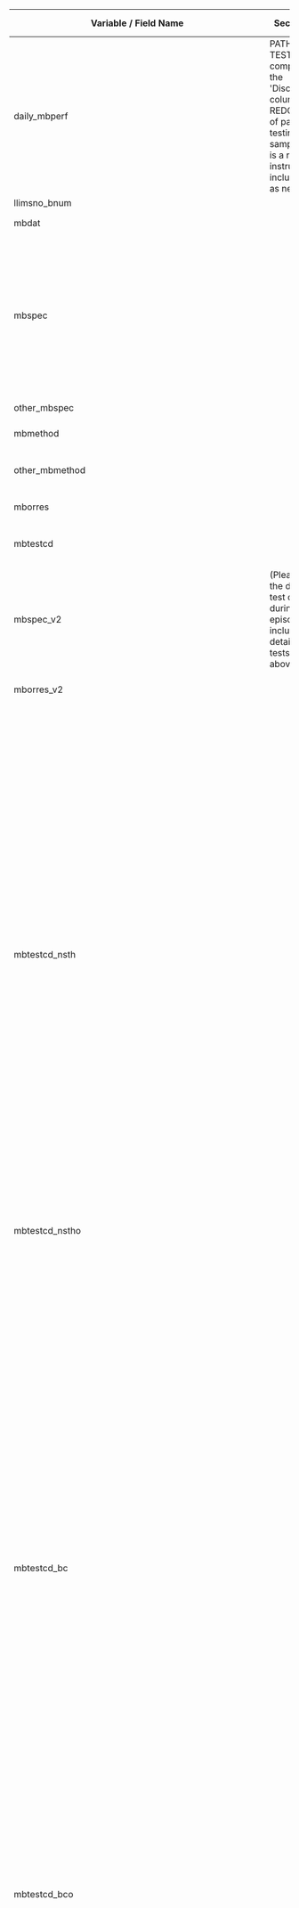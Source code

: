| Variable / Field Name                                         | Section Header                                                                                                                                                                           | Field Type       | Field Label                                                                                                        | Choices or Calculations                                                                                                                                                                                                                                                                                                                                                                                                                                                                                                                                                                                                                                                                                                                                                                                                                                                                                                                                                                                                              |
| ------------------------------------------------------------- | ---------------------------------------------------------------------------------------------------------------------------------------------------------------------------------------- | ---------------- | ------------------------------------------------------------------------------------------------------------------ | ------------------------------------------------------------------------------------------------------------------------------------------------------------------------------------------------------------------------------------------------------------------------------------------------------------------------------------------------------------------------------------------------------------------------------------------------------------------------------------------------------------------------------------------------------------------------------------------------------------------------------------------------------------------------------------------------------------------------------------------------------------------------------------------------------------------------------------------------------------------------------------------------------------------------------------------------------------------------------------------------------------------------------------ |
| daily\_mbperf                                                 | PATHOGEN TESTING: Only complete under the 'Discharge/Death' column in REDCap. Details of pathogen testing and sample type (this is a repeating instrument, include as many as necessary) | yesno            | Pathogen testing done                                                                                              | 1, Yes ; 0, No                                                                                                                                                                                                                                                                                                                                                                                                                                                                                                                                                                                                                                                                                                                                                                                                                                                                                                                                                                                                                       |
| llimsno\_bnum                                                 |                                                                                                                                                                                          | text             | LIMS number                                                                                                        |                                                                                                                                                                                                                                                                                                                                                                                                                                                                                                                                                                                                                                                                                                                                                                                                                                                                                                                                                                                                                                      |
| mbdat                                                         |                                                                                                                                                                                          | text (date\_dmy) | Collection Date                                                                                                    |                                                                                                                                                                                                                                                                                                                                                                                                                                                                                                                                                                                                                                                                                                                                                                                                                                                                                                                                                                                                                                      |
| mbspec                                                        |                                                                                                                                                                                          | dropdown         | Bio specimen type                                                                                                  | 1, Nasal / NP swab ; 2, Throat swab ; 3, Combined nasal / NP + throat swab ; 4, Sputum ; 5, Bronchoalveolar Lavage (BAL) ; 6, ETA ; 7, CSF ; 8, SAM ; 9, Urine ; 10, Faeces / rectal swab ; 11, Blood serum ; 12, Blood EDTA ; 13, Blood RNA ; 15, Blood ; 14, Other                                                                                                                                                                                                                                                                                                                                                                                                                                                                                                                                                                                                                                                                                                                                                                 |
| other\_mbspec                                                 |                                                                                                                                                                                          | text             | If OTHER; Specify                                                                                                  |                                                                                                                                                                                                                                                                                                                                                                                                                                                                                                                                                                                                                                                                                                                                                                                                                                                                                                                                                                                                                                      |
| mbmethod                                                      |                                                                                                                                                                                          | dropdown         | Laboratory Test Method                                                                                             | 1, PCR ; 2, Culture ; 3, Other                                                                                                                                                                                                                                                                                                                                                                                                                                                                                                                                                                                                                                                                                                                                                                                                                                                                                                                                                                                                       |
| other\_mbmethod                                               |                                                                                                                                                                                          | text             | If Other Laboratory test method; Specify                                                                           |                                                                                                                                                                                                                                                                                                                                                                                                                                                                                                                                                                                                                                                                                                                                                                                                                                                                                                                                                                                                                                      |
| mborres                                                       |                                                                                                                                                                                          | radio            | Result                                                                                                             | 1, Positive ; 2, Negative ; 3, N/A                                                                                                                                                                                                                                                                                                                                                                                                                                                                                                                                                                                                                                                                                                                                                                                                                                                                                                                                                                                                   |
| mbtestcd                                                      |                                                                                                                                                                                          | text             | Pathogen Detected (full name without abbreviations)                                                                |                                                                                                                                                                                                                                                                                                                                                                                                                                                                                                                                                                                                                                                                                                                                                                                                                                                                                                                                                                                                                                      |
| mbspec\_v2                                                    | (Please record the details of all test carried out during this illness episode below - including the details of the tests indicated above)                                               | dropdown         | Type of test (for V9.9 CRF onwards there is no need to record Urine, CSF or Faeces (stool))                        | 7, Nasal / and or throat swab ; 1, Blood culture ; 2, Sputum ; 3, Deep respiratory sample (BAL/ETA) ; 4, Urine ; 5, Cerebrospinal fluid (CSF) ; 6, Faeces (stool)                                                                                                                                                                                                                                                                                                                                                                                                                                                                                                                                                                                                                                                                                                                                                                                                                                                                    |
| mborres\_v2                                                   |                                                                                                                                                                                          | dropdown         | Test result, select one:                                                                                           | 1, Obtained: positive ; 2, Obtained, negative ; 3, Not obtained                                                                                                                                                                                                                                                                                                                                                                                                                                                                                                                                                                                                                                                                                                                                                                                                                                                                                                                                                                      |
| mbtestcd\_nsth                                                |                                                                                                                                                                                          | dropdown         | Organism - Nasal and / or throat swab                                                                              | 1, SARS-CoV-2 (COVID-19) ; 2, Influenza - A/H3N2 ; 3, Influenza - A/H1N1pdm09 ; 4, Influenza - A/H7N9 ; 5, Influenza - type B ; 6, Influenza - type C ; 7, Influenza - untyped ; 8, Respiratory Syncytial virus (RSV) ; 9, Adenovirus ; 10, Bocavirus ; 11, Bordetella ; parapertussis ; 12, Bordetella pertussis ; 13, Chlamydophila pneumoniae ; 14, Coronavirus 229E ; 15, Coronavirus HKU1 ; 16, Coronavirus OC43 ; 17, Coronavirus NL63 ; 18, CoronaVirus (Mers-CoV) ; 19, Human Metapneumovirus ; 20, Human Rhinovirus/Enterovirus ; 21, Metapneumovirus ; 22, Middle East Respiratory Syndrome ; 23, Mycoplasma pneumoniae (L. pneumophila or L. longbeachae) ; 24, Parainfluenza 1 Parainfluenza 2 ; 25, Parainfluenza 3 ; 26, Parainfluenza 4 ; 27, Severe Acute Respiratory Syndrome ; 40, Other - specify                                                                                                                                                                                                                 |
| mbtestcd\_nstho                                               |                                                                                                                                                                                          | text             | Other Nasal and / or throat swab organism - specify                                                                |                                                                                                                                                                                                                                                                                                                                                                                                                                                                                                                                                                                                                                                                                                                                                                                                                                                                                                                                                                                                                                      |
| mbtestcd\_bc                                                  |                                                                                                                                                                                          | dropdown         | Organism - Blood culture                                                                                           | 1, Staphylococcus aureus ; 2, Staphylococcus species (NOT "aureus" or "lugdunensis") ; 3, Escherichia coli ; 4, Klebsiella pneumoniae ; 5, Klebsiella aerogenes ; 6, Klebsiella oxytoca ; 7, Enterococcus faecium ; 8, Enterococcus faecalis ; 9, Candida species (NOT "yeasts") ; 10, Pseudomonas aeruginosa ; 11, Streptococcus pneumoniae ; 12, Enterobacter cloacae ; 13, Proteus mirabilis ; 14, Streptococcus pyogenes (Group A Streptococcus) ; 15, Streptococcus agalactiae (Group B Streptococcus) ; 16, Streptococcus anginosus or constellatus or intermedius ; 17, Streptococcus bovis or gallolyticus ; 18, Streptococcus dysgalactiae ; 19, Streptococcus viridans or gordonii or mitis or oralis or parasanguinis or salivarius or sanguinis ; 20, Citrobacter koseri ; 21, Serratia marcescens ; 22, Acinetobacter baumannii ; 23, Morganella morganii ; 24, Stenotrophomonas maltophilia ; 25, Staphylococcus lugdunensis ; 40, Other (do not record microscopy/gram stain only results)                            |
| mbtestcd\_bco                                                 |                                                                                                                                                                                          | text             | Other Blood Culture organism                                                                                       |                                                                                                                                                                                                                                                                                                                                                                                                                                                                                                                                                                                                                                                                                                                                                                                                                                                                                                                                                                                                                                      |
| mbtestcd\_sp                                                  |                                                                                                                                                                                          | dropdown         | Organism - Sputum                                                                                                  | 1, Staphylococcus aureus ; 2, Escherichia coli ; 3, Pseudomonas aeruginosa ; 4, Klebsiella pneumoniae ; 5, Klebsiella aerogenes ; 6, Klebsiella oxytoca ; 7, Haemophilus influenzae ; 8, Moraxella catarrhalis ; 9, Serratia marcescens ; 10, Enterobacter cloacae ; 11, Citrobacter koseri ; 12, Stenotrophomonas maltophilia ; 13, Streptococcus pneumoniae ; 14, Proteus mirabilis ; 15, Acinetobacter baumannii ; 16, Morganella morganii ; 17, Aspergillus fumigatus ; 18, Aspergillus sp (NOT "fumigatus") ; 19, Enterococcus faecium ; 20, Enterococcus faecalis ; 21, Candida species (NOT "yeasts") ; 22, Streptococcus pyogenes (Group A<br>Streptococcus) ; 23, Streptococcus agalactiae (Group B Streptococcus) ; 24, Streptococcus anginosus or constellatus or intermedius ; 25, Staphylococcus lugdunensis ; 26, Staphylococcus species (NOT "aureus" or "lugdunensis") ; 27, Mycobacterium tuberculosis ; 28, Other Mycobacteria (NOT "tuberculosis") ; 40, Other (do not record microscopy/gram stain only results) |
| mbtestcd\_spo                                                 |                                                                                                                                                                                          | text             | Other Sputum organism                                                                                              |                                                                                                                                                                                                                                                                                                                                                                                                                                                                                                                                                                                                                                                                                                                                                                                                                                                                                                                                                                                                                                      |
| mbtestcd\_drs                                                 |                                                                                                                                                                                          | dropdown         | Organism - Deep respiratory sample                                                                                 | 1, Staphylococcus aureus ; 2, Escherichia coli ; 3, Pseudomonas aeruginosa ; 4, Klebsiella pneumoniae ; 5, Klebsiella aerogenes ; 6, Klebsiella oxytoca ; 7, Haemophilus influenzae ; 8, Moraxella catarrhalis ; 9, Serratia marcescens ; 10, Enterobacter cloacae ; 11, Citrobacter koseri ; 12, Stenotrophomonas maltophilia ; 13, Streptococcus pneumoniae ; 14, Proteus mirabilis ; 15, Acinetobacter baumannii ; 16, Morganella morganii ; 17, Aspergillus fumigatus ; 18, Aspergillus sp (NOT "fumigatus") ; 19, Enterococcus faecium ; 20, Enterococcus faecalis ; 21, Candida species (NOT "yeasts") ; 22, Streptococcus pyogenes (Group A<br>Streptococcus) ; 23, Streptococcus agalactiae (Group B Streptococcus) ; 24, Streptococcus anginosus or constellatus or intermedius ; 25, Staphylococcus lugdunensis ; 26, Staphylococcus species (NOT "aureus" or "lugdunensis") ; 27, Mycobacterium tuberculosis ; 28, Other Mycobacteria (NOT "tuberculosis") ; 40, Other (do not record microscopy/gram stain only results) |
| mbtestcd\_drso                                                |                                                                                                                                                                                          | text             | Other Deep respiratory sample organism                                                                             |                                                                                                                                                                                                                                                                                                                                                                                                                                                                                                                                                                                                                                                                                                                                                                                                                                                                                                                                                                                                                                      |
| mbtestcd\_ur                                                  |                                                                                                                                                                                          | dropdown         | Organism - Urine                                                                                                   | 1, Escherichia coli ; 2, Escherichia coli ; 3, Klebsiella pneumoniae ; 4, Klebsiella aerogenes ; 5, Klebsiella oxytoca ; 6, Pseudomonas aeruginosa ; 7, Serratia marcescens ; 8, Enterobacter cloacae ; 9, Enterococcus faecium ; 10, Enterococcus faecalis ; 11, Staphylococcus aureus ; 12, Staphylococcus saprophyticus ; 13, Staphylococcus species (NOT "aureus" or "saprophyticus") ; 14, Candida species (NOT "yeasts") ; 40, Other (do not record microscopy/gram stain only results)                                                                                                                                                                                                                                                                                                                                                                                                                                                                                                                                        |
| mbtestcd\_uro                                                 |                                                                                                                                                                                          | text             | Other Urine organism                                                                                               |                                                                                                                                                                                                                                                                                                                                                                                                                                                                                                                                                                                                                                                                                                                                                                                                                                                                                                                                                                                                                                      |
| mbtestcd\_csf                                                 |                                                                                                                                                                                          | dropdown         | Organism - Cerebrospinal                                                                                           | 1, Neisseria meningitidis ; 2, Streptococcus pneumoniae ; 3, Listeria monocytogenes ; 4 Haemophilus influenzae ; 5 Herpes simplex virus ; 6, Enterovirus ; 7, Varicella zoster virus ; 40, Other                                                                                                                                                                                                                                                                                                                                                                                                                                                                                                                                                                                                                                                                                                                                                                                                                                     |
| mbtestcd\_csfo                                                |                                                                                                                                                                                          | text             | Other Cerebrospinal                                                                                                |                                                                                                                                                                                                                                                                                                                                                                                                                                                                                                                                                                                                                                                                                                                                                                                                                                                                                                                                                                                                                                      |
| mbtestcd\_fst                                                 |                                                                                                                                                                                          | dropdown         | Organism - Faeces (stool)                                                                                          | 1, Clostridium difficile (ONLY if "toxin positive") ; 2, Strongyloides stercoralis ; 3, Salmonella species ; 4, Shigella species ; 5, Campylobacter species ; 40, Other                                                                                                                                                                                                                                                                                                                                                                                                                                                                                                                                                                                                                                                                                                                                                                                                                                                              |
| mbtestcd\_fsto                                                |                                                                                                                                                                                          | text             | Other Faeces (stool) organism                                                                                      |                                                                                                                                                                                                                                                                                                                                                                                                                                                                                                                                                                                                                                                                                                                                                                                                                                                                                                                                                                                                                                      |
| mbdat\_v2                                                     |                                                                                                                                                                                          | text (date\_dmy) | Date sample obtained                                                                                               |                                                                                                                                                                                                                                                                                                                                                                                                                                                                                                                                                                                                                                                                                                                                                                                                                                                                                                                                                                                                                                      |
| mbspec\_v3                                                    |                                                                                                                                                                                          | dropdown         | Other sample type with Positive results: Sample type This does not need to be recorded for V9.9 of the CRF onwards | 1, Abdominopelvic ; 2, Vascular access tip ; 3, Catheter urine ; 4, Abscess aspirate ; 10, Other                                                                                                                                                                                                                                                                                                                                                                                                                                                                                                                                                                                                                                                                                                                                                                                                                                                                                                                                     |
| mbtestcd\_v3                                                  |                                                                                                                                                                                          | text             | Other sample type with Positive results: Organism                                                                  |                                                                                                                                                                                                                                                                                                                                                                                                                                                                                                                                                                                                                                                                                                                                                                                                                                                                                                                                                                                                                                      |
| mbdat\_v3                                                     |                                                                                                                                                                                          | text (date\_dmy) | Other sample type with Positive results : Date sample obtained                                                     |                                                                                                                                                                                                                                                                                                                                                                                                                                                                                                                                                                                                                                                                                                                                                                                                                                                                                                                                                                                                                                      |
| infectious\_respiratory\_disease\_pathogen\_testing\_complete | Form Status                                                                                                                                                                              | dropdown         | Infectious Respiratory Disease Pathogen Testing section complete?                                                  | 0, Incomplete ; 1, Unverified ; 2, Complete                                                                                                                                                                                                                                                                                                                                                                                                                                                                                                                                                                                                                                                                                                                                                                                                                                                                                                                                                                                          |